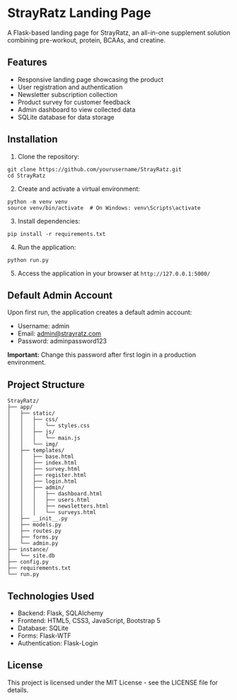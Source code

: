 # StrayRatz Landing Page

A Flask-based landing page for StrayRatz, an all-in-one supplement solution combining pre-workout, protein, BCAAs, and creatine.

## Features

- Responsive landing page showcasing the product
- User registration and authentication
- Newsletter subscription collection
- Product survey for customer feedback
- Admin dashboard to view collected data
- SQLite database for data storage

## Installation

1. Clone the repository:
```
git clone https://github.com/yourusername/StrayRatz.git
cd StrayRatz
```

2. Create and activate a virtual environment:
```
python -m venv venv
source venv/bin/activate  # On Windows: venv\Scripts\activate
```

3. Install dependencies:
```
pip install -r requirements.txt
```

4. Run the application:
```
python run.py
```

5. Access the application in your browser at `http://127.0.0.1:5000/`

## Default Admin Account

Upon first run, the application creates a default admin account:
- Username: admin
- Email: admin@strayratz.com
- Password: adminpassword123

**Important:** Change this password after first login in a production environment.

## Project Structure

```
StrayRatz/
├── app/
│   ├── static/
│   │   ├── css/
│   │   │   └── styles.css
│   │   ├── js/
│   │   │   └── main.js
│   │   └── img/
│   ├── templates/
│   │   ├── base.html
│   │   ├── index.html
│   │   ├── survey.html
│   │   ├── register.html
│   │   ├── login.html
│   │   ├── admin/
│   │   │   ├── dashboard.html
│   │   │   ├── users.html
│   │   │   ├── newsletters.html
│   │   │   └── surveys.html
│   ├── __init__.py
│   ├── models.py
│   ├── routes.py
│   ├── forms.py
│   └── admin.py
├── instance/
│   └── site.db
├── config.py
├── requirements.txt
└── run.py
```

## Technologies Used

- Backend: Flask, SQLAlchemy
- Frontend: HTML5, CSS3, JavaScript, Bootstrap 5
- Database: SQLite
- Forms: Flask-WTF
- Authentication: Flask-Login

## License

This project is licensed under the MIT License - see the LICENSE file for details. 